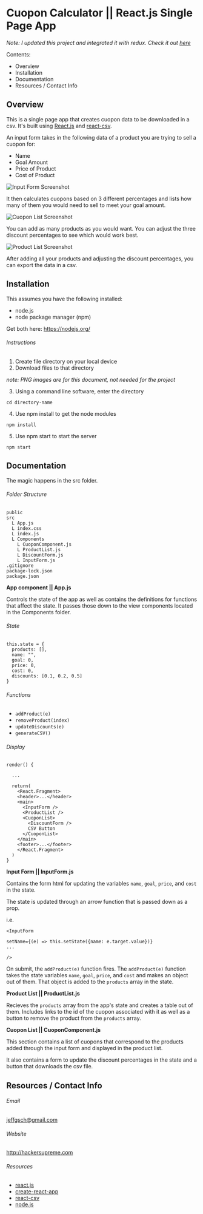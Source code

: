 # Cuopon Calculator || React.js Single Page App 

*Note: I updated this project and integrated it with redux. Check it out [here](https://github.com/hackersupreme/redux-cuopon-calculator)*

Contents:

- Overview
- Installation
- Documentation
- Resources / Contact Info

## Overview

This is a single page app that creates cuopon data to be downloaded in a csv. It's built using [React.js](https://reactjs.org/) and [react-csv](https://www.npmjs.com/package/react-csv). 

An input form takes in the following data of a product you are trying to sell a cuopon for:
  - Name
  - Goal Amount
  - Price of Product
  - Cost of Product

![Input Form Screenshot](./input.PNG)

It then calculates cuopons based on 3 different percentages and lists how many of them you would need to sell to meet your goal amount.

![Cuopon List Screenshot](./cuopon.PNG)

You can add as many products as you would want. You can adjust the three discount percentages to see which would work best.

![Product List Screenshot](./productlist.PNG)

After adding all your products and adjusting the discount percentages, you can export the data in a csv.

## Installation

This assumes you have the following installed:
  - node.js 
  - node package manager (npm)

Get both here: https://nodejs.org/

###### Instructions

1. Create file directory on your local device
2. Download files to that directory

_note: PNG images are for this document, not needed for the project_

3. Using a command line software, enter the directory
```
cd directory-name
```
4. Use npm install to get the node modules
```
npm install
```
5. Use npm start to start the server
```
npm start
```


## Documentation

The magic happens in the src folder.


###### Folder Structure

```
public
src
  L App.js
  L index.css
  L index.js
  L Components
    L CuoponComponent.js
    L ProductList.js
    L DiscountForm.js
    L InputForm.js
.gitignore
package-lock.json
package.json
```

**App component || App.js**

Controls the state of the app as well as contains the definitions for functions that affect the state. It passes those down to the view components located in the Components folder.

###### State

```
this.state = {
  products: [],
  name: "",
  goal: 0,
  price: 0,
  cost: 0,
  discounts: [0.1, 0.2, 0.5]
}
```

###### Functions
- `addProduct(e)`
- `removeProduct(index)`
- `updateDiscounts(e)`
- `generateCSV()`

###### Display

```
render() {

  ...
  
  return(
    <React.Fragment>
    <header>...</header>
    <main>
      <InputForm />
      <ProductList />
      <CuoponList>
        <DiscountForm />
        CSV Button
      </CuoponList>
    </main>
    <footer>...</footer>
    </React.Fragment>
  )
}
```

**Input Form || InputForm.js**

Contains the form html for updating the variables `name`, `goal`, `price`, and `cost` in the state. 

The state is updated through an arrow function that is passed down as a prop. 

i.e.
```
<InputForm

setName={(e) => this.setState({name: e.target.value})}
...

/>
```

On submit, the `addProduct(e)` function fires. The `addProduct(e)` function takes the state variables `name`, `goal`, `price`, and `cost` and makes an object out of them. That object is added to the `products` array in the state.

**Product List || ProductList.js**

Recieves the `products` array from the app's state and creates a table out of them. Includes links to the id of the cuopon associated with it as well as a button to remove the product from the `products` array.

**Cuopon List || CuoponComponent.js**

This section contains a list of cuopons that correspond to the products added through the input form and displayed in the product list.

It also contains a form to update the discount percentages in the state and a button that downloads the csv file.

## Resources / Contact Info

###### Email

jeffgsch@gmail.com

###### Website

http://hackersupreme.com

###### Resources

- [react.js](https://reactjs.org/)
- [create-react-app](https://reactjs.org/docs/create-a-new-react-app.html)
- [react-csv](https://www.npmjs.com/package/react-csv)
- [node.js](https://nodejs.org/en/)



